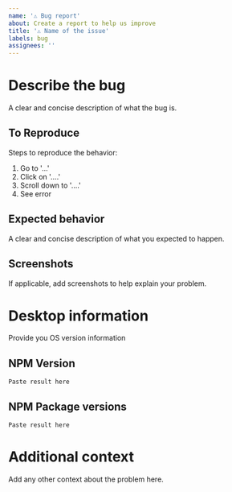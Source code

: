 ```yaml
---
name: '⚠️ Bug report'
about: Create a report to help us improve
title: '⚠️ Name of the issue'
labels: bug
assignees: ''
---
```


# Describe the bug

A clear and concise description of what the bug is.

## To Reproduce

Steps to reproduce the behavior:

1. Go to '...'
2. Click on '....'
3. Scroll down to '....'
4. See error

## Expected behavior

A clear and concise description of what you expected to happen.

## Screenshots

If applicable, add screenshots to help explain your problem.

# Desktop information

Provide you OS version information

## NPM Version

<!--Run `npm version` command -->

```
Paste result here
```

## NPM Package versions

<!--Run `npm list --depth 0` command -->

```
Paste result here
```

# Additional context

Add any other context about the problem here.
